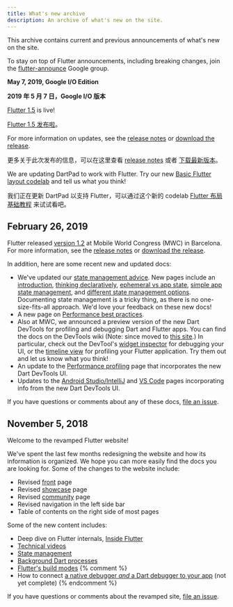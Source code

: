 ```yaml
---
title: What's new archive
description: An archive of what's new on the site.
---
```


This archive contains current and previous announcements of what's new on the
site.

To stay on top of Flutter announcements, including breaking changes, join the
[flutter-announce][] Google group.

**May 7, 2019, Google I/O Edition**

**2019 年 5 月 7 日，Google I/O 版本**

[Flutter 1.5](https://developers.googleblog.com/2019/05/Flutter-io19.html) is live!

[Flutter 1.5 发布啦](/posts/Flutter-io19.html)。

For more information on updates, see the [release
notes](https://github.com/flutter/flutter/wiki/Release-Notes-Flutter-1.5.4)
or [download the release](/docs/development/tools/sdk/archive).

更多关于此次发布的信息，可以在这里查看 [release
notes](https://github.com/flutter/flutter/wiki/Release-Notes-Flutter-1.5.4)
或者 [下载最新版本](/docs/development/tools/sdk/archive)。

We are updating DartPad to work with Flutter. Try our new
[Basic Flutter layout codelab](/docs/codelabs/layout-basics)
and tell us what you think!

我们正在更新 DartPad 以支持 Flutter，可以通过这个新的 codelab
[Flutter 布局基础教程](/docs/codelabs/layout-basics)
来试试看吧。

## **February 26, 2019**

Flutter released [version
1.2](https://developers.googleblog.com/2019/02/launching-flutter-12-at-mobile-world.html)
at Mobile World Congress (MWC) in Barcelona. For more information,
see the [release
notes](https://github.com/flutter/flutter/wiki/Release-Notes---Flutter-1.2.1)
or [download the release](/docs/development/tools/sdk/archive).

In addition, here are some recent new and updated docs:

* We've updated our [state management
  advice](/docs/development/data-and-backend/state-mgmt/intro).
  New pages include an
  [introduction](/docs/development/data-and-backend/state-mgmt/intro),
  [thinking
  declaratively](/docs/development/data-and-backend/state-mgmt/declarative),
  [ephemeral vs app
  state](/docs/development/data-and-backend/state-mgmt/ephemeral-vs-app),
  [simple app state
  management](/docs/development/data-and-backend/state-mgmt/simple),
  and [different state management
  options](/docs/development/data-and-backend/state-mgmt/options).
  Documenting state management is a tricky thing, as there is no
  one-size-fits-all approach. We'd love your feedback on these new docs!
* A new page on [Performance best practices](/docs/testing/best-practices).
* Also at MWC, we announced a preview version of the new Dart DevTools
  for profiling and debugging Dart and Flutter apps.
  You can find the docs on the DevTools wiki (Note: since moved to
  [this site](/docs/development/tools/devtools).)
  In particular, check out the DevTool's [widget inspector][] for
  debugging your UI, or the [timeline view][] for profiling your Flutter
  application. Try them out and let us know what you think!
* An update to the [Performance profiling](/docs/testing/ui-performance)
  page that incorporates the new Dart DevTools UI.
* Updates to the [Android
  Studio/IntelliJ](/docs/development/tools/android-studio)
  and [VS Code](/docs/development/tools/vs-code) pages incorporating info from
  the new Dart DevTools UI.

If you have questions or comments about any of these docs, [file an
issue]({{site.repo.this}}/issues).

[widget inspector]: /docs/development/tools/devtools/inspector
[timeline view]: /docs/development/tools/devtools/timeline

## **November 5, 2018**

Welcome to the revamped Flutter website!

We've spent the last few months redesigning the website and how its
information is organized. We hope you can more easily find the docs
you are looking for. Some of the changes to the website include:

* Revised [front](/) page
* Revised [showcase](/showcase) page
* Revised [community](/community) page
* Revised navigation in the left side bar
* Table of contents on the right side of most pages

Some of the new content includes:

* Deep dive on Flutter internals,
  [Inside Flutter](/docs/resources/inside-flutter)
* [Technical videos](/docs/resources/videos)
* [State management](/docs/development/data-and-backend/state-mgmt)
* [Background Dart
  processes](/docs/development/packages-and-plugins/background-processes)
* [Flutter's build modes](/docs/testing/build-modes)
{% comment %}
* How to connect [a native debugger _and_
  a Dart debugger to your app](/docs/testing/oem-debuggers)
  (not yet complete)
{% endcomment %}

If you have questions or comments about the revamped site, [file an
issue]({{site.repo.this}}/issues).


[flutter-announce]: https://groups.google.com/forum/#!forum/flutter-announce
